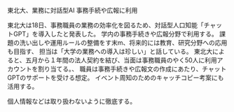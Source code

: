 東北大、業務に対話型AI 事務手続や広報に利用

東北大は18日、事務職員の業務の効率化を図るため、対話型人口知能「チャットGPT」を導入したと発表した。
学内の事務手続きや広報分野で利用する。
課題の洗い出しや運用ルールの整備をす末m、将来的には教育、研究分野への応用も目指す、
担当は「大学の業務への導入は珍しい」と話している。
東北大によると、五月から１年間の法人契約を結び、当面は事務職員のやく50人に利用アカウントを割り当てる。、
職員は事務手続きや広報文の作成にあたり、チャットGPTのサポートを受ける想定。
イベント周知のためのキャッチコピー考案にも活用する。

個人情報などは取り扱わないように徹底する。
